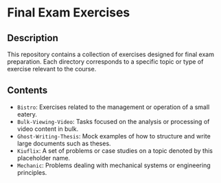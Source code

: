 # Final Exam Exercises

## Description
This repository contains a collection of exercises designed for final exam preparation. Each directory corresponds to a specific topic or type of exercise relevant to the course.

## Contents
- `Bistro`: Exercises related to the management or operation of a small eatery.
- `Bulk-Viewing-Video`: Tasks focused on the analysis or processing of video content in bulk.
- `Ghost-Writing-Thesis`: Mock examples of how to structure and write large documents such as theses.
- `Kiuflix`: A set of problems or case studies on a topic denoted by this placeholder name.
- `Mechanic`: Problems dealing with mechanical systems or engineering principles.




